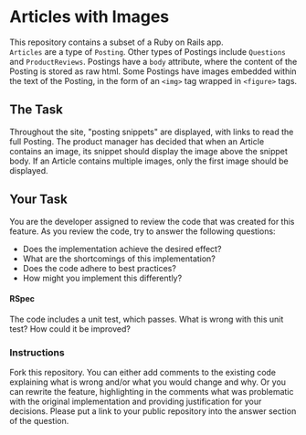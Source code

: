 # Articles with Images

This repository contains a subset of a Ruby on Rails app.    
`Articles` are a type of `Posting`. Other types of Postings include `Questions` and `ProductReviews`. Postings have a `body` attribute, where the content of the Posting is stored as raw html. Some Postings have images embedded within the text of the Posting, in the form of an `<img>` tag wrapped in `<figure>` tags.

## The Task
Throughout the site, "posting snippets" are displayed, with links to read the full Posting. The product manager has decided that when an Article contains an image, its snippet should display the image above the snippet body. If an Article contains multiple images, only the first image should be displayed.

## Your Task
You are the developer assigned to review the code that was created for this feature. As you review the code, try to answer the following questions:

- Does the implementation achieve the desired effect?
- What are the shortcomings of this implementation?
- Does the code adhere to best practices?
- How might you implement this differently?

#### RSpec
The code includes a unit test, which passes. What is wrong with this unit test? How could it be improved?

### Instructions
Fork this repository. You can either add comments to the existing code explaining what is wrong and/or what you would change and why. Or you can rewrite the feature, highlighting in the comments what was problematic with the original implementation and providing justification for your decisions. Please put a link to your public repository into the answer section of the question.
